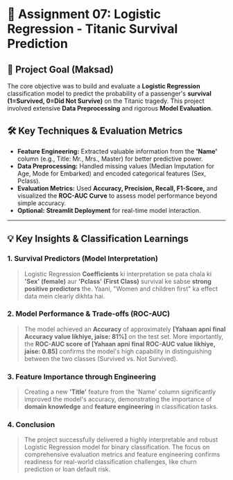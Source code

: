 # 🚢 Assignment 07: Logistic Regression - Titanic Survival Prediction

## 🎯 Project Goal (Maksad)
The core objective was to build and evaluate a **Logistic Regression** classification model to predict the probability of a passenger's **survival (1=Survived, 0=Did Not Survive)** on the Titanic tragedy. This project involved extensive **Data Preprocessing** and rigorous **Model Evaluation**.

## 🛠️ Key Techniques & Evaluation Metrics
* **Feature Engineering:** Extracted valuable information from the **'Name'** column (e.g., Title: Mr., Mrs., Master) for better predictive power.
* **Data Preprocessing:** Handled missing values (Median Imputation for Age, Mode for Embarked) and encoded categorical features (Sex, Pclass).
* **Evaluation Metrics:** Used **Accuracy, Precision, Recall, F1-Score,** and visualized the **ROC-AUC Curve** to assess model performance beyond simple accuracy.
* **Optional:** **Streamlit Deployment** for real-time model interaction.

---

## 💡 Key Insights & Classification Learnings

### 1. Survival Predictors (Model Interpretation)
> Logistic Regression **Coefficients** ki interpretation se pata chala ki **'Sex' (female)** aur **'Pclass' (First Class)** survival ke sabse **strong positive predictors** the. Yaani, "Women and children first" ka effect data mein clearly dikhta hai.

### 2. Model Performance & Trade-offs (ROC-AUC)
> The model achieved an **Accuracy** of approximately **[Yahaan apni final Accuracy value likhiye, jaise: 81%]** on the test set. More importantly, the **ROC-AUC score of [Yahaan apni final ROC-AUC value likhiye, jaise: 0.85]** confirms the model's high capability in distinguishing between the two classes (Survived vs. Not Survived).

### 3. Feature Importance through Engineering
> Creating a new **'Title'** feature from the 'Name' column significantly improved the model's accuracy, demonstrating the importance of **domain knowledge** and **feature engineering** in classification tasks.

### 4. Conclusion
> The project successfully delivered a highly interpretable and robust Logistic Regression model for binary classification. The focus on comprehensive evaluation metrics and feature engineering confirms readiness for real-world classification challenges, like churn prediction or loan default risk.
